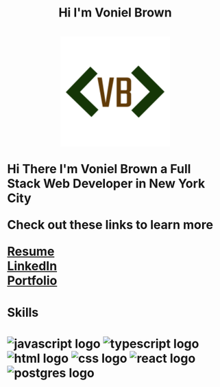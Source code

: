 <h1 align="center">Hi I'm Voniel Brown <h1/>

<p align="center">
  <img src="https://github.com/vonbarown/Portfolio/blob/master/src/assets/logo.svg" width="256" title="personal logo">
</p>

<p>
Hi There I'm Voniel Brown a Full Stack Web Developer in New York City 
 </p>
 
 <p>Check out these links to learn more</p>
 
 [Resume](https://docs.google.com/document/d/1F_-TJfSk8PEa7cDVMf1vUb3595CzSyY7PJDNkzcnTz4/edit?usp=sharing)
<br/>
[LinkedIn](https://www.linkedin.com/in/vonielbrown/)
<br/>
[Portfolio](https://vonielbrown.com/)



  
<p float="left"> 
  <h1 align="left">Skills <h1/>
 
  <img src="https://upload.wikimedia.org/wikipedia/commons/thumb/9/99/Unofficial_JavaScript_logo_2.svg/1024px-Unofficial_JavaScript_logo_2.svg.png" width="80" title="javascript logo">

  <img src="https://cdn.iconscout.com/icon/free/png-512/typescript-1174965.png" width="80" title="typescript logo">
        <img src="https://upload.wikimedia.org/wikipedia/commons/thumb/6/61/HTML5_logo_and_wordmark.svg/512px-HTML5_logo_and_wordmark.svg.png" width="80" title="html logo">
    <img src="https://upload.wikimedia.org/wikipedia/commons/thumb/d/d5/CSS3_logo_and_wordmark.svg/1200px-CSS3_logo_and_wordmark.svg.png" width="60" title="css logo">
   <img src="https://cdn.auth0.com/blog/react-js/react.png" width="80" title="react logo">
  
  <img src="https://upload.wikimedia.org/wikipedia/commons/thumb/2/29/Postgresql_elephant.svg/440px-Postgresql_elephant.svg.png" width="80" title="postgres logo">
  
 </p>
 
 
  
 
 

